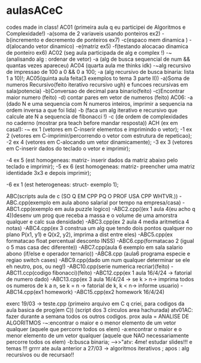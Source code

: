 # aulasACeC
codes made in class!
AC01 (primeira aula q eu participei de Algoritmos e Complexidade!)
 -a(soma de 2 variaveis usando ponteiros ex2)
 -b(incremento e decremento de ponteiros ex7)
 -c(espaco mem dinamica )
 -d(alocando vetor dinamico)
 -e(matriz ex5)
 -f(testando alocacao dinamica de ponteiro ex6)
AC02 (seg aula participada de alg e complex !)
 -~ (analisando alg : ordenar de vetor)
 -a (alg de busca sequencial de num && quantas vezes apareceu)
AC04 (quarta aula me thinks idk)
 -~alg recursivo de impressao de 100 a 0 && 0 a 100;
 -a (alg recursivo de busca binaria: lista 1 a 10)!;
AC05(quinta aula feita(3 exemplos to tema 3 parte II))
-a)Soma de numeros Recursivo(feito iterativo recursivo ugh) e  funcoes recursivas em sala(potencia)
-b)Conversao de decimal para binario(feito)
-c)Encontrar maior numero (feito)
-d) contar pares em vetor de numeros (feito)
AC06:
 -a (dado N e uma sequencia com N numeros inteiros, imprimir a sequencia na ordem inversa a que foi lida)
  -b (faca um alg iterativo e recursivo que calcule ate N a sequencia de fibonacci !)
    -c (de ordem de complexidades no caderno (mostrar pra teach before mandar resposta))
ACH (ex em casa!):
 -~ ex 1 (vetores em C-inserir elementos e imprimindo o vetor);
 -1 ex 2 (vetores em C-imprimir/percorrendo o vetor com estrutura de repeticao);
 -2 ex 4 (vetores em C-alocando um vetor dinamicamente);
 -3 ex 3 (vetores em C-inserir dados do teclado o vetor e imprimir);

 -4 ex 5 (est homogeneas: matriz- inserir dados da matriz abaixo pelo teclado e imprimir);
 -5 ex 6 (est homogeneas: matriz- preencher uma matriz identidade 3x3 e depois imprimir);

 -6 ex 1 (est heterogeneas: struct- exemplo 1);

ABC(scripts aula de c (SO Q EM CPP PQ O PROF USA CPP WHTVR.))
  -ABC.cpp(exemplo em aula abono salarial por tempo na empresa/casa)
  -ABC1.cpp(exemplo em aula puzzle logico)
  -ABC2.cpp((ex 1 aula 4(eu acho q 4))desenv um prog que receba a massa e o volume de uma amorstra qualquer e calc sua densidade)
  -ABC3.cpp(ex 2 aula 4 media aritmetica 4 notas)
  -ABC4.cpp(ex 3 construa um alg que tendo dois pontos qualquer no plano P(x1, y1) e Q(x2, y2), imprima a dist entre eles)
  -ABC5.cpp(ex formatacao float percentual desconto INSS)
  -ABC6.cpp(formatacao 2 (igual o 5 mas casa dec diferente))
  -ABC7.cpp(aula 6 exemplo em sala salario abono (if/else  e operador ternario))
  -ABC8.cpp (aula6 programa especie e regiao switch cases)
  -ABC9.cpp(dado um num qualquer determinar se ele eh neutro, pos, ou neg!)
  -ABC10.cpp(serie numerica recriar)(feito)
  -ABC11.ccp(codigo fibonacci)(feito)
  -ABC12.cpp(ex 1 aula 16/4/24 -> fatorial de numero dado)
  -ABC13.cpp(ex 3 aula 16/4/24 -> se k > n-> imprima todos os numeros de k a n, se k = n -> fatorial de k, k < n-> informe usuario)
  -ABC14.cpp(ex1 homework)
  -ABC15.cpp(ex2 homework 16/4/24)

  exerc 19/03 -> 
teste.cpp (primeiro arquivo em C q criei, para codigos da aula basica de prog(em C)) (script dos 3 circulos area hachurada)
atv01AC: fazer durante a semana todos os outros codigos. prox aula = ANALISE DE ALGORITMOS
  -~:encontrar o maior e o menor elemento de um vetor qualquer (aquele que percorre todos os elem)
  -a:encontrar o maior e o menor elemento de um vetor qualquer (aquele que NAO necessariamente percorre todos os elem)
  -b:busca binaria;
  -->>"atv: 4me! estudar slides!!! e temas !!! grrrr
ate aula anterior a 27/03 -> algoritmos iterativos ; apos : alg recursivos ou de recursao!!